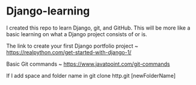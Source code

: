 # Django-learning

I created this repo to learn Django, git, and GitHub. This will be more like a basic learning on what a Django project consists of or is.

The link to create your first Django portfolio project ~ https://realpython.com/get-started-with-django-1/

Basic Git commands ~ https://www.javatpoint.com/git-commands

If I add space and folder name in git clone http.git [newFolderName]
